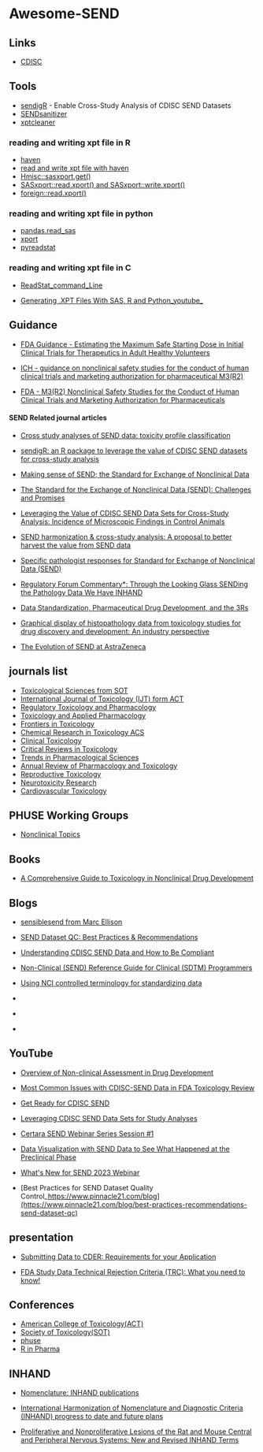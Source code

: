 # Awesome-SEND


## Links
- [CDISC](https://www.cdisc.org/standards/foundational/send)


## Tools

- [sendigR](https://github.com/phuse-org/sendigR) - Enable Cross-Study Analysis of CDISC SEND Datasets
- [SENDsanitizer](https://github.com/sbutler5/SENDsanitizer)
- [xptcleaner](https://pypi.org/project/xptcleaner/)  

### reading  and writing xpt file in R  

- [haven](https://github.com/tidyverse/haven)
- [read and write xpt file with haven](https://haven.tidyverse.org/reference/read_xpt.html)
- [Hmisc::sasxport.get()](https://github.com/harrelfe/Hmisc)
- [SASxport::read.xport() and SASxport::write.xport()](https://github.com/r-gregmisc/SASxport)
- [foreign::read.xport()](https://cran.r-project.org/web/packages/foreign/index.html)


### reading  and writing xpt file in python  

- [pandas.read_sas](https://pandas.pydata.org/docs/reference/api/pandas.read_sas.html)
- [xport](https://github.com/selik/xport)
- [pyreadstat](https://github.com/Roche/pyreadstat)


### reading  and writing xpt file in C  

- [ReadStat_command_Line](https://github.com/WizardMac/ReadStat/)

- [Generating .XPT Files With SAS, R and Python_youtube_](https://www.youtube.com/watch?v=L-A5POEU-JE)

## Guidance
- [FDA Guidance - Estimating the Maximum Safe Starting Dose in Initial Clinical Trials for Therapeutics in Adult Healthy Volunteers](https://www.fda.gov/media/72309/download)

- [ICH - guidance on nonclinical safety studies for the conduct of human clinical trials and marketing authorization for pharmaceutical M3(R2)](https://database.ich.org/sites/default/files/M3_R2__Guideline.pdf)
- [FDA - M3(R2) Nonclinical Safety Studies for the Conduct of Human Clinical Trials and Marketing Authorization for Pharmaceuticals](https://www.fda.gov/media/71542/download)

#### SEND Related journal articles
- [Cross study analyses of SEND data: toxicity profile classification](https://academic.oup.com/toxsci/article/200/2/277/7690167)
- [sendigR: an R package to leverage the value of CDISC SEND datasets for cross-study analysis](https://www.frontiersin.org/journals/toxicology/articles/10.3389/ftox.2024.1392686/full)
- [Making sense of SEND; the Standard for Exchange of Nonclinical Data](https://pubmed.ncbi.nlm.nih.gov/29066334/)
- [The Standard for the Exchange of Nonclinical Data (SEND): Challenges and Promises](https://pubmed.ncbi.nlm.nih.gov/30295163/)
- [Leveraging the Value of CDISC SEND Data Sets for Cross-Study Analysis: Incidence of Microscopic Findings in Control Animals](https://pubs.acs.org/doi/10.1021/acs.chemrestox.0c00317)
- [SEND harmonization & cross-study analysis: A proposal to better harvest the value from SEND data](https://www.sciencedirect.com/science/article/pii/S027323001930306X?via%3Dihub)

- [Specific pathologist responses for Standard for Exchange of Nonclinical Data (SEND)](https://www.jstage.jst.go.jp/article/tox/30/3/30_2017-0019/_article)
- [Regulatory Forum Commentary*: Through the Looking Glass SENDing the Pathology Data We Have INHAND](https://journals.sagepub.com/doi/10.1177/0192623313485451?url_ver=Z39.88-2003&rfr_id=ori%3Arid%3Acrossref.org&rfr_dat=cr_pub++0pubmed&)

- [Data Standardization, Pharmaceutical Drug Development, and the 3Rs ](https://academic.oup.com/ilarjournal/article/57/2/109/2806926)

- [Graphical display of histopathology data from toxicology studies for drug discovery and development: An industry perspective](https://www.sciencedirect.com/science/article/pii/S0273230016302987?via%3Dihub#bbib1)

- [The Evolution of SEND at AstraZeneca](https://pubmed.ncbi.nlm.nih.gov/33974947/)

## journals list
- [Toxicological Sciences from SOT](https://academic.oup.com/toxsci)
- [International Journal of Toxicology (IJT) form ACT](https://www.actox.org/journal/about.asp)
- [Regulatory Toxicology and Pharmacology](https://www.sciencedirect.com/journal/regulatory-toxicology-and-pharmacology)
- [Toxicology and Applied Pharmacology](https://www.sciencedirect.com/journal/toxicology-and-applied-pharmacology)
- [Frontiers in Toxicology](https://www.frontiersin.org/journals/toxicology)
- [Chemical Research in Toxicology ACS](https://pubs.acs.org/journal/crtoec) 
- [Clinical Toxicology](https://www.tandfonline.com/journals/ictx20)
- [Critical Reviews in Toxicology](https://www.tandfonline.com/journals/itxc20)
- [Trends in Pharmacological Sciences](https://www.cell.com/trends/pharmacological-sciences/home)
- [Annual Review of Pharmacology and Toxicology](https://www.annualreviews.org/content/journals/pharmtox)
- [Reproductive Toxicology](https://www.sciencedirect.com/journal/reproductive-toxicology)
- [Neurotoxicity Research](https://link.springer.com/journal/12640)
- [Cardiovascular Toxicology](https://link.springer.com/journal/12012)

## PHUSE Working Groups
- [Nonclinical Topics](https://advance.phuse.global/display/WEL/Nonclinical+Topics)

## Books
- [A Comprehensive Guide to Toxicology in Nonclinical Drug Development](https://www.sciencedirect.com/book/9780128036204/a-comprehensive-guide-to-toxicology-in-nonclinical-drug-development)


## Blogs
- [sensiblesend from Marc Ellison](https://sensiblesend.blog/)

- [SEND Dataset QC: Best Practices & Recommendations](https://www.pinnacle21.com/blog/best-practices-recommendations-send-dataset-qc)
- [Understanding CDISC SEND Data and How to Be Compliant](https://www.allucent.com/resources/blog/understanding-cdisc-send-data-and-how-be-compliant)
- [Non-Clinical (SEND) Reference Guide for Clinical (SDTM) Programmers](https://www.lexjansen.com/pharmasug/2019/SS/PharmaSUG-2019-SS-317.pdf)
- [Using NCI controlled terminology for standardizing data](https://blog.formedix.com/using-nci-controlled-terminology-for-standardizing-data)
- []()
- []()
- []()

## YouTube
- [Overview of Non-clinical Assessment in Drug Development](https://www.youtube.com/watch?v=oG1_NYcgy3c&ab_channel=U.S.FoodandDrugAdministration)
- [Most Common Issues with CDISC-SEND Data in FDA Toxicology Review](https://www.youtube.com/watch?v=-PibvzF2p4Y&ab_channel=U.S.FoodandDrugAdministration)
- [Get Ready for CDISC SEND](https://www.youtube.com/watch?v=Zs7-iMCVyw0&ab_channel=Certara)

- [Leveraging CDISC SEND Data Sets for Study Analyses](https://www.youtube.com/watch?v=NqCjcXT6eyk&ab_channel=TransCelerateBioPharma)
- [Certara SEND Webinar Series Session #1](https://www.youtube.com/watch?v=EX4fxdNEZZo&t=2212s&ab_channel=Certara)
- [Data Visualization with SEND Data to See What Happened at the Preclinical Phase](https://www.youtube.com/watch?v=c_pj5ybSbJo&ab_channel=Certara)
- [What's New for SEND 2023 Webinar](https://www.youtube.com/watch?v=R8O9yDydLPc&ab_channel=Certara)
- [Best Practices for SEND Dataset Quality Control_https://www.pinnacle21.com/blog](https://www.pinnacle21.com/blog/best-practices-recommendations-send-dataset-qc)  

## presentation


- [Submitting Data to CDER:
Requirements for your Application](https://www.fda.gov/media/160958/download)

- [FDA Study Data Technical Rejection Criteria (TRC):
What you need to know!](https://www.fda.gov/media/160967/download)

## Conferences 

- [American College of Toxicology(ACT)](http://www.actox.org/index.asp)
- [Society of Toxicology(SOT)](https://www.toxicology.org/events/am/AM2023/index.asp)
- [phuse](https://phuse.global/)
- [R in Pharma](https://rinpharma.com/)

## INHAND


- [Nomenclature: INHAND publications](https://www.goreni.org/gr3_nom_inhand_publ.php)
- [International Harmonization of Nomenclature and Diagnostic Criteria (INHAND) progress to date and future plans](https://www.ncbi.nlm.nih.gov/pmc/articles/PMC4337500/)

- [Proliferative and Nonproliferative Lesions of the Rat and Mouse Central and Peripheral Nervous Systems: New and Revised INHAND Terms](https://journals.sagepub.com/doi/full/10.1177/0192623320951154)

